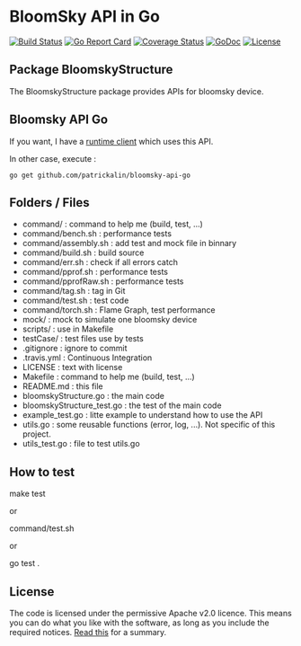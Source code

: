 # BloomSky API in Go

[![Build Status](https://travis-ci.org/patrickalin/bloomsky-api-go.svg?branch=master)](https://travis-ci.org/patrickalin/bloomsky-api-go)
[![Go Report Card](https://goreportcard.com/badge/github.com/patrickalin/bloomsky-api-go)](https://goreportcard.com/report/github.com/patrickalin/bloomsky-api-go)
[![Coverage Status](https://coveralls.io/repos/github/patrickalin/bloomsky-api-go/badge.svg)](https://coveralls.io/github/patrickalin/bloomsky-api-go)
[![GoDoc](http://godoc.org/github.com/patrickalin/bloomsky-api-go?status.svg)](http://godoc.org/github.com/patrickalin/bloomsky-api-go)
[![License](https://img.shields.io/badge/License-Apache%202.0-blue.svg)](https://opensource.org/licenses/Apache-2.0)

## Package BloomskyStructure

The BloomskyStructure package provides APIs for bloomsky device.

## Bloomsky API Go

If you want, I have a [runtime client](https://github.com/patrickalin/bloomsky-client-go) which uses this API.

In other case, execute :

    go get github.com/patrickalin/bloomsky-api-go

## Folders / Files

* command/ : command to help me (build, test, ...)
* command/bench.sh : performance tests
* command/assembly.sh : add test and mock file in binnary
* command/build.sh : build source
* command/err.sh : check if all errors catch
* command/pprof.sh : performance tests
* command/pprofRaw.sh : performance tests
* command/tag.sh : tag in Git
* command/test.sh : test code
* command/torch.sh : Flame Graph, test performance
* mock/ : mock to simulate one bloomsky device
* scripts/ : use in Makefile
* testCase/ : test files use by tests
* .gitignore : ignore to commit
* .travis.yml : Continuous Integration
* LICENSE : text with license
* Makefile : command to help me (build, test, ...)
* README.md : this file
* bloomskyStructure.go : the main code
* bloomskyStructure_test.go : the test of the main code
* example_test.go : litte example to understand how to use the API
* utils.go : some reusable functions (error, log, ...). Not specific of this project.
* utils_test.go : file to test utils.go

## How to test

make test

or

command/test.sh

or

go test .

## License

The code is licensed under the permissive Apache v2.0 licence. This means you can do what you like with the software, as long as you include the required notices. [Read this](https://tldrlegal.com/license/apache-license-2.0-(apache-2.0)) for a summary.

